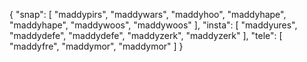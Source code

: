 {
  "snap": [
    "maddypirs",
    "maddywars",
    "maddyhoo",
    "maddyhape",
    "maddyhape",
    "maddywoos",
    "maddywoos"
  ],
  "insta": [
    "maddyures",
    "maddydefe",
    "maddydefe",
    "maddyzerk",
    "maddyzerk"
  ],
  "tele": [
    "maddyfre",
    "maddymor",
    "maddymor"
  ]
}
